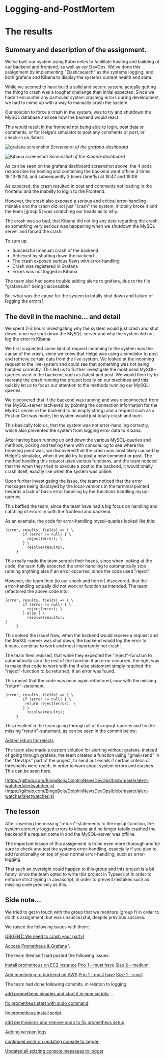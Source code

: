# Logging-and-PostMortem

# The results


## Summary and description of the assignment.


We've built our system using Kubernetes to facilitate hosting and building of our backend and frontend, as well as our DevOps. We've done this assignment by implementing "Elasticsearch" as the systems logging, and both grafana and Kibana to display the systems current health and state.

While we seemed to have build a solid and secure system, actually getting the thing to crash was a tougher challenge than initial expected. Since we hadn't encounter any particular system crashing errors during development, we had to come up with a way to manually crash the system. 

Our solution to force a crash in the system, was to try and shutdown the MySQL database and see how the backend would react.

This would result in the frontend not being able to login, post data or comments, or for Helge's simulator to post any comments or post, or check-in on /latest.


![grafana screenshot](https://github.com/BingoBois/Logging-and-PostMortem/blob/master/Dolphin-Grafana.png)
*Screenshot of the grafana-dashboard*

![Kibana screenshot](https://github.com/BingoBois/Logging-and-PostMortem/blob/master/Dolphin-Kibana.png)
*Screenshot of the Kibana-dashboard*

As can be seen on the grafana dashboard screenshot above, the 4 pods responsible for hosting and containing the backend went offline 3 times: 18:13-18:14, and subsequently 2 times (briefly) at 18:47 and 19:08

As expected, the crash resulted in post and comments not loading in the frontend and the inability to login to the Frontend.

However, the crash also exposed a serious and critical error-handling mistake and the crash did not just "crash" the system, it totally broke it and the team [group 5] was scratching our heads as to why.

The crash was so bad, that Kibana did not log any data regarding the crash, so something very serious was happening when we shutdown the MySQL server and forced the crash.

To sum up:

*   Successful (manual) crash of the backend
*   Achieved by shutting down the backend
*   The crash exposed serious flaws with error-handling
*   Crash was registered in Grafana
*   Errors was not logged in Kibana

The team also had some trouble adding alerts to grafana, due to the file "grafana.ini" being inaccessible. 

But what was the cause for the system to totally shut down and failure of logging the errors?


## The devil in the machine… and detail

We spent 2-3 hours investigating why the system would just crash and shut down, once we shut down the MySQL-server and why the system did not log the error in Kibana.

We first suspected some kind of request incoming to the system was the cause of the crash, since we knew that Helge was using a simulator to post and retrieve certain data from the live-system. We looked at the incoming request to the live-system and could see that something was not being handled correctly. This led us to further investigate the most used MySQL-queries used in the backend, such as /latest and post. We would then try to recreate the crash running the project locally on our machines and this quickly let us to focus our attention to the methods running our MySQL-queries.  
 
We discovered that if the backend was running and was disconnected from the MySQL-server (achieved by pointing the connection information for the MySQL server in the backend to an empty string) and a request such as a Post or Get was made, the system would just totally crash and burn.

This basically told us, that the system was not error-handling correctly, which also prevented the system from logging error data to Kibana.

After having been running up and down the various MySQL-queries and methods, poking and testing them with console.log to see where the breaking point was, we discovered that the crash was most likely caused by Helge's simulator, when it would try to post a new comment or post. The method handling this request uses various functions, and the team noticed that the when they tried to execute a post to the backend, it would totally crash itself, exactly like when the system was online.

Upon further investigating the issue, the team noticed that the error messages being displayed by the local-versions in the terminal pointed towards a lack of basic error handling by the functions handling mysql-queries.

This baffled the team, since the team have had a big focus on handling and catching of errors in both the frontend and backend.

As an example, the code for error-handling mysql-queries looked like this:

```
(error, results, fields) => { \
        if (error != null) { \
          reject(error); \
        } \
          resolve(results);
     }
```
This really made the team scratch their heads, since when looking at the code, the team fully expected the error handling to automatically stop running anything else if an error occurred, since the code used "reject".

However, the team then (to our shock and horror) discovered, that the error-handling actually did not work or function as intended. The team refactored the above code into:

```
(error, results, fields) => { \
        if (error != null) { \
          reject(error); \
        } else { \
          resolve(results);
}
     }
```

This solved the issue! Now, when the backend would receive a request and the MySQL-server was shut down, the backend would log the error to kibana, continue to work and most importantly not crash!

The team then realised, that while they expected the "reject"-function to automatically stop the rest of the function if an error occurred, the right way to make that code to work with the if-else statement simply required the "reject"-function to be returned, if an error was found.

This meant that the code was once again refactored, now with the missing "return"-statement.

```
(error, results, fields) => { \
        if (error != null) { \
         return reject(error); \
        } \
          resolve(results);
     }
```

This resulted in the team going through all of its mysql-queries and fix the missing "return"-statement, as can be seen in the commit below:

[Added return for rejects](https://github.com/BingoBois/DolphinNewsNode/commit/e40dadd5dba45de51bc1cec8ef266ca7a20b0c38)

The team also made a custom solution for alerting without grafana. Instead of going through grafana, the team created a function using "gmail-send" in the "DevOps" part of the project, to send out emails if certain criteria or thresholds were reach, in order to warn about system errors and crashes. This can be seen here:

[https://github.com/BingoBois/DolphinNewsDevOps/blob/master/alert-watcher/alertwatcher.js](https://github.com/BingoBois/DolphinNewsDevOps/blob/master/alert-watcher/alertwatcher.js)


## The lesson

After inserting the missing "return"-statements to the mysql-function, the system correctly logged errors to kibana and no longer totally crashed the backend if a request came in and the MySQL-server was offline.

The important lesson of this assignment is to be even more thorough and be sure to check and test the systems error-handling, especially if you plan to add functionality on top of your normal error-handling, such as error-logging.

That such an oversight could happen to this group and this project is a bit funny, since the team opted to write this project in Typescript in order to enforce strict typing in Javascript, in order to prevent mistakes such as missing code precisely as this.


## Side note…

We tried to get in touch with the group that we monitors (group f) in order to do this assignment, but was unsuccessful, despite previous success.

We raised the following issues with them:

[URGENT: We need to crash your party!](https://github.com/edipetres/HackerNews-GroupF/issues/55)

[Access Prometheus & Grafana](https://github.com/edipetres/HackerNews-GroupF/issues/52) \


The team themself had posted the following issues:

[Install prometheus on EC2 instance](https://github.com/edipetres/HackerNews-GroupF/issues/39) [Prio 1 - must have](https://github.com/edipetres/HackerNews-GroupF/issues?q=is%3Aissue+is%3Aopen+label%3A%22Prio+1+-+must+have%22) [Size 2 - medium](https://github.com/edipetres/HackerNews-GroupF/issues?q=is%3Aissue+is%3Aopen+label%3A%22Size+2+-+medium%22)

[Add monitoring to backend on AWS](https://github.com/edipetres/HackerNews-GroupF/issues/15) [Prio 1 - must have](https://github.com/edipetres/HackerNews-GroupF/issues?q=is%3Aissue+is%3Aopen+label%3A%22Prio+1+-+must+have%22) [Size 1 - small](https://github.com/edipetres/HackerNews-GroupF/issues?q=is%3Aissue+is%3Aopen+label%3A%22Size+1+-+small%22)

The team had done following commits, in relation to logging:

[add prometheus binaries and start it in npm scripts;](https://github.com/edipetres/HackerNews-GroupF/commit/8d03c3fc8ff5326c0531b9960b0d96f8e245c465) …

[fix prometheus start with sudo command](https://github.com/edipetres/HackerNews-GroupF/commit/eb0b81638917f8e6a23820e5b5f24e762cc5a025)

[fix prometheus install script](https://github.com/edipetres/HackerNews-GroupF/commit/8719e0b42a863fc0302c388d7424b34dc8d41c84)

[add permissions and remove sudo to fix prometheus setup](https://github.com/edipetres/HackerNews-GroupF/commit/ad2261ca2acd4d254b3c1a7dcf6f10e2734b38a0)

[Adding winston logs](https://github.com/edipetres/HackerNews-GroupF/commit/6d5d798ba4da34d435828ca52a155a1db20f2f73)

[continued work on updating console to logger](https://github.com/edipetres/HackerNews-GroupF/commit/4be4d63eccc19fd42e9ae56b8cc85425183acc00)

[Updated all existing console messages to logger](https://github.com/edipetres/HackerNews-GroupF/commit/07e3f5c94d159e6dc489d7d9584d1f10f1cb9514)
